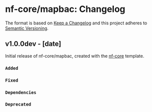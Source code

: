 # nf-core/mapbac: Changelog

The format is based on [Keep a Changelog](https://keepachangelog.com/en/1.0.0/)
and this project adheres to [Semantic Versioning](https://semver.org/spec/v2.0.0.html).

## v1.0.0dev - [date]

Initial release of nf-core/mapbac, created with the [nf-core](https://nf-co.re/) template.

### `Added`

### `Fixed`

### `Dependencies`

### `Deprecated`
